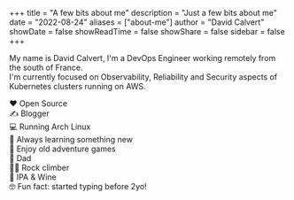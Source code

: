 +++
title = "A few bits about me"
description = "Just a few bits about me"
date = "2022-08-24"
aliases = ["about-me"]
author = "David Calvert"
showDate = false
showReadTime = false
showShare = false
sidebar = false
+++

My name is David Calvert, I'm a DevOps Engineer working remotely from the south of France.\
I'm currently focused on Observability, Reliability and Security aspects of Kubernetes clusters running on AWS.

❤️ Open Source \
✍️ Blogger \
💻 Running Arch Linux \
🎯 Always learning something new \
💾 Enjoy old adventure games \
👶 Dad \
🧗‍♂️ Rock climber \
🍺 IPA & Wine \
🤓 Fun fact: started typing before 2yo!
<br>
</div>
